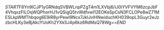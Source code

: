 $START$F8Yn9ICJP1yGRNdqSVBWLnpPZgT4m1LXVbj6/iJ0iYVFVYM6zcpJbF4VhqxzFILOqWQPhorHJ1vQSigQ5tvWdfxwI12EOKeSpCsN3FCLOPe8wZ71MESLkpWMThbqog6E9iR8yrPewI9Ncx7JklJvIHNwiduchKH039opL3Guyr2eJzzbcHLKy3eBjAkcYUoKh2YXk5J4p6kz6RdMsQ78Wg==$END$